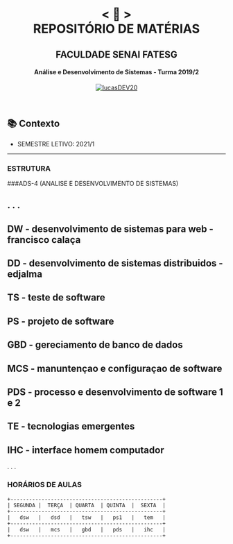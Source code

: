 <h1 align="center">
    < 📜 > <br>
REPOSITÓRIO DE MATÉRIAS
</h1>
    <h2 align="center">
    FACULDADE SENAI FATESG
    </h2>
<h4 align="center">
  Análise e Desenvolvimento de Sistemas - Turma 2019/2
</h4>

<p align="center">
  <a href="https://github.com/lucasDEV20">
    <img alt="lucasDEV20" src="https://img.shields.io/badge/Lucas-GitHub-blu">
  </a>
</p>
<br>

## 📚 Contexto

- SEMESTRE LETIVO: 2021/1

---

### ESTRUTURA



###ADS-4 (ANALISE E DESENVOLVIMENTO DE SISTEMAS)


. . . 
----------------------------------------------------------------
DW - desenvolvimento de sistemas para web - francisco calaça 
-
DD - desenvolvimento de sistemas distribuidos - edjalma 
-
TS - teste de software
-
PS - projeto de software 
-
GBD - gereciamento de banco de dados 
-
MCS - manuntençao e configuraçao de software
-
PDS - processo e desenvolvimento de software 1 e 2
-
TE - tecnologias emergentes 
-
IHC - interface homem computador
----------------------------------------------------------------

. . . 

### HORÁRIOS DE AULAS

```
+-------------------------------------------------+
| SEGUNDA |  TERÇA  | QUARTA  | QUINTA  |  SEXTA  |
+-------------------------------------------------+
|   dsw   |   dsd   |   tsw   |   ps1   |   tem   |
+-------------------------------------------------+
|   dsw   |   mcs   |   gbd   |   pds   |   ihc   |
+-------------------------------------------------+
```
